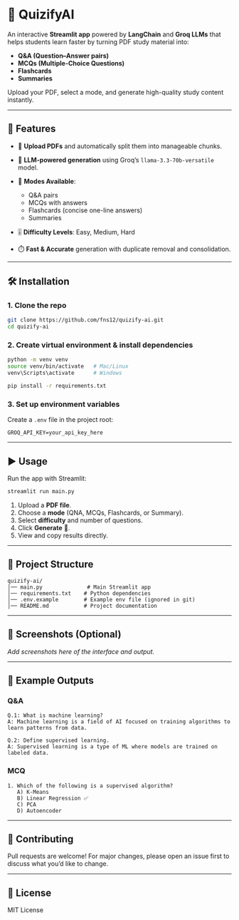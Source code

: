 # 📘 QuizifyAI

An interactive **Streamlit app** powered by **LangChain** and **Groq LLMs** that helps students learn faster by turning PDF study material into:

* **Q\&A (Question–Answer pairs)**
* **MCQs (Multiple-Choice Questions)**
* **Flashcards**
* **Summaries**

Upload your PDF, select a mode, and generate high-quality study content instantly.

---

## 🚀 Features

* 📂 **Upload PDFs** and automatically split them into manageable chunks.
* 🤖 **LLM-powered generation** using Groq’s `llama-3.3-70b-versatile` model.
* 📝 **Modes Available**:

  * Q\&A pairs
  * MCQs with answers
  * Flashcards (concise one-line answers)
  * Summaries
* 🎚️ **Difficulty Levels**: Easy, Medium, Hard
* ⏱️ **Fast & Accurate** generation with duplicate removal and consolidation.

---

## 🛠️ Installation

### 1. Clone the repo

```bash
git clone https://github.com/fns12/quizify-ai.git
cd quizify-ai
```

### 2. Create virtual environment & install dependencies

```bash
python -m venv venv
source venv/bin/activate   # Mac/Linux
venv\Scripts\activate      # Windows

pip install -r requirements.txt
```

### 3. Set up environment variables

Create a `.env` file in the project root:

```env
GROQ_API_KEY=your_api_key_here
```

---

## ▶️ Usage

Run the app with Streamlit:

```bash
streamlit run main.py
```

1. Upload a **PDF file**.
2. Choose a **mode** (QNA, MCQs, Flashcards, or Summary).
3. Select **difficulty** and number of questions.
4. Click **Generate** 🚀.
5. View and copy results directly.

---

## 📂 Project Structure

```
quizify-ai/
│── main.py              # Main Streamlit app
│── requirements.txt    # Python dependencies
│── .env.example        # Example env file (ignored in git)
│── README.md           # Project documentation
```

---

## 📸 Screenshots (Optional)

*Add screenshots here of the interface and output.*

---

## 📌 Example Outputs

### Q\&A

```
Q.1: What is machine learning?  
A: Machine learning is a field of AI focused on training algorithms to learn patterns from data.  

Q.2: Define supervised learning.  
A: Supervised learning is a type of ML where models are trained on labeled data.  
```

### MCQ

```
1. Which of the following is a supervised algorithm?  
   A) K-Means  
   B) Linear Regression ✅  
   C) PCA  
   D) Autoencoder  
```

---

## 🤝 Contributing

Pull requests are welcome! For major changes, please open an issue first to discuss what you’d like to change.

---

## 📜 License

MIT License



 
